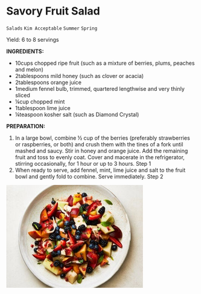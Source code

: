 # Savory Fruit Salad

`Salads` `Kim Acceptable` `Summer` `Spring`

Yield: 6 to 8 servings

**INGREDIENTS:**

- 10cups chopped ripe fruit (such as a mixture of berries, plums, peaches and melon)
- 2tablespoons mild honey (such as clover or acacia)
- 2tablespoons orange juice
- 1medium fennel bulb, trimmed, quartered lengthwise and very thinly sliced
- ¼cup chopped mint
- 1tablespoon lime juice
- ¼teaspoon kosher salt (such as Diamond Crystal)

**PREPARATION:**

1. In a large bowl, combine ½ cup of the berries (preferably strawberries or raspberries, or both) and crush them with the tines of a fork until mashed and saucy. Stir in honey and orange juice. Add the remaining fruit and toss to evenly coat. Cover and macerate in the refrigerator, stirring occasionally, for 1 hour or up to 3 hours.
    Step 1
2. When ready to serve, add fennel, mint, lime juice and salt to the fruit bowl and gently fold to combine. Serve immediately.
    Step 2

![Image_20230522_203645.jpeg](image/Image_20230522_203645.jpeg)
